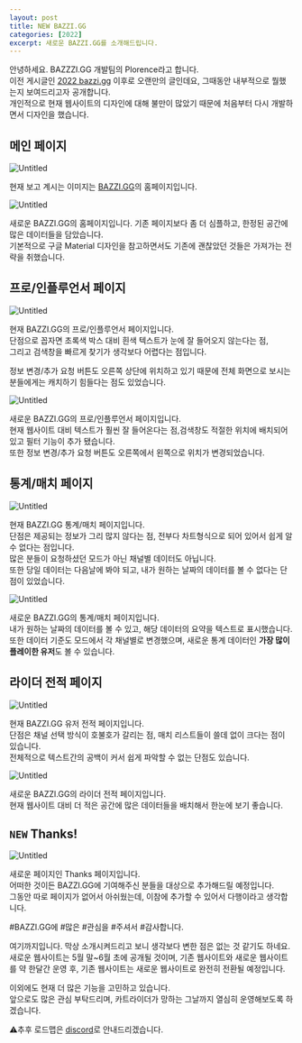 ```yaml
---
layout: post
title: NEW BAZZI.GG
categories: [2022]
excerpt: 새로운 BAZZI.GG를 소개해드립니다.
---
```


안녕하세요. BAZZZI.GG 개발팀의 Plorence라고 합니다.  
이전 게시글인 [2022 bazzi.gg](https://tech.bazzi.gg/2022-bazzi-gg/) 이후로 오랜만의 글인데요, 그때동안 내부적으로 뭘했는지 보여드리고자 공개합니다.  
개인적으로 현재 웹사이트의 디자인에 대해 불만이 많았기 때문에 처음부터 다시 개발하면서 디자인을 했습니다.

## 메인 페이지

![Untitled](/images/2022-05-12-new-bazzi-gg/Untitled.png)

현재 보고 계시는 이미지는 [BAZZI.GG](http://BAZZI.GG)의 홈페이지입니다.

![Untitled](/images/2022-05-12-new-bazzi-gg/Untitled%201.png)

새로운 BAZZI.GG의 홈페이지입니다. 기존 페이지보다 좀 더 심플하고, 한정된 공간에 많은 데이터들을 담았습니다.  
기본적으로 구글 Material 디자인을 참고하면서도 기존에 괜찮았던 것들은 가져가는 전략을 취했습니다.

## 프로/인플루언서 페이지

![Untitled](/images/2022-05-12-new-bazzi-gg/Untitled%202.png)

현재 BAZZI.GG의 프로/인플루언서 페이지입니다.  
단점으로 꼽자면 초록색 박스 대비 흰색 텍스트가 눈에 잘 들어오지 않는다는 점,  
그리고 검색창을 빠르게 찾기가 생각보다 어렵다는 점입니다.

정보 변경/추가 요청 버튼도 오른쪽 상단에 위치하고 있기 때문에 전체 화면으로 보시는 분들에게는 캐치하기 힘들다는 점도 있었습니다.

![Untitled](/images/2022-05-12-new-bazzi-gg/Untitled%203.png)

새로운 BAZZI.GG의 프로/인플루언서 페이지입니다.  
현재 웹사이트 대비 텍스트가 훨씬 잘 들어온다는 점,검색창도 적절한 위치에 배치되어 있고 필터 기능이 추가 됐습니다.  
또한 정보 변경/추가 요청 버튼도 오른쪽에서 왼쪽으로 위치가 변경되었습니다.

## 통계/매치 페이지

![Untitled](/images/2022-05-12-new-bazzi-gg/Untitled%204.png)

현재 BAZZI.GG 통계/매치 페이지입니다.  
단점은 제공되는 정보가 그리 많지 않다는 점, 전부다 차트형식으로 되어 있어서 쉽게 알 수 없다는 점입니다.  
많은 분들이 요청하셨던 모드가 아닌 채널별 데이터도 아닙니다.  
또한 당일 데이터는 다음날에 봐야 되고, 내가 원하는 날짜의 데이터를 볼 수 없다는 단점이 있었습니다.

![Untitled](/images/2022-05-12-new-bazzi-gg/Untitled%205.png)

새로운 BAZZI.GG의 통계/매치 페이지입니다.  
내가 원하는 날짜의 데이터를 볼 수 있고, 해당 데이터의 요약을 텍스트로 표시했습니다.  
또한 데이터 기준도 모드에서 각 채널별로 변경했으며, 새로운 통계 데이터인 **가장 많이 플레이한 유저**도 볼 수 있습니다.

## 라이더 전적 페이지

![Untitled](/images/2022-05-12-new-bazzi-gg/Untitled%206.png)

현재 BAZZI.GG 유저 전적 페이지입니다.  
단점은 채널 선택 방식이 호불호가 갈리는 점, 매치 리스트들이 쓸데 없이 크다는 점이 있습니다.  
전체적으로 텍스트간의 공백이 커서 쉽게 파악할 수 없는 단점도 있습니다.

![Untitled](/images/2022-05-12-new-bazzi-gg/Untitled%207.png)

새로운 BAZZI.GG의 라이더 전적 페이지입니다.  
현재 웹사이트 대비 더 적은 공간에 많은 데이터들을 배치해서 한눈에 보기 좋습니다.

## `NEW` Thanks!

![Untitled](/images/2022-05-12-new-bazzi-gg/Untitled%208.png)

새로운 페이지인 Thanks 페이지입니다.  
어떠한 것이든 BAZZI.GG에 기여해주신 분들을 대상으로 추가해드릴 예정입니다.  
그동안 따로 페이지가 없어서 아쉬웠는데, 이참에 추가할 수 있어서 다행이라고 생각합니다.

#BAZZI.GG에 #많은 #관심을 #주셔서 #감사합니다.

여기까지입니다. 막상 소개시켜드리고 보니 생각보다 변한 점은 없는 것 같기도 하네요.  
새로운 웹사이트는 5월 말~6월 초에 공개될 것이며, 기존 웹사이트와 새로운 웹사이트를 약 한달간 운영 후, 기존 웹사이트는 새로운 웹사이트로 완전히 전환될 예정입니다.

이외에도 현재 더 많은 기능을 고민하고 있습니다.  
앞으로도 많은 관심 부탁드리며, 카트라이더가 망하는 그날까지 열심히 운영해보도록 하겠습니다.

⚠️추후 로드맵은 [discord](https://discord.gg/BXcwFpFSc7)로 안내드리겠습니다.
